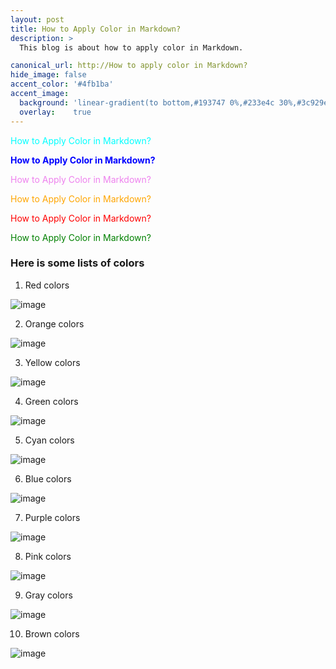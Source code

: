 ```yaml
---
layout: post
title: How to Apply Color in Markdown?
description: >
  This blog is about how to apply color in Markdown.

canonical_url: http://How to apply color in Markdown?
hide_image: false
accent_color: '#4fb1ba'
accent_image:
  background: 'linear-gradient(to bottom,#193747 0%,#233e4c 30%,#3c929e 50%,#d5d5d4 70%,#cdccc8 100%)'
  overlay:    true
---
```


<style>
c { color: cyan }
b { color: blue }
v { color: violet }
i { color: indigo }
o { color: Orange }
a { color: aquamarine }
r { color: Red }
g { color: Green }
</style>

<c>How to Apply Color in Markdown?</c>

<b>How to Apply Color in Markdown?</b>

<v>How to Apply Color in Markdown?</v>

<o>How to Apply Color in Markdown?</o>

<r>How to Apply Color in Markdown?</r>

<g>How to Apply Color in Markdown?</g>


### Here is some lists of colors

1. Red colors

![image](https://user-images.githubusercontent.com/37147511/175799495-97f069b0-adb3-47f3-9e72-7dae296b97c2.png)

2. Orange colors

![image](https://user-images.githubusercontent.com/37147511/175799522-baed059e-966b-419b-852d-5eddff191f07.png)

3. Yellow colors

![image](https://user-images.githubusercontent.com/37147511/175799548-c01a1389-3d08-4067-b922-4a97f1b6b67e.png)

4. Green colors

![image](https://user-images.githubusercontent.com/37147511/175799569-102bdac1-8b8b-4b27-a03c-707f7638ec5f.png)

5. Cyan colors

![image](https://user-images.githubusercontent.com/37147511/175799590-77496160-dffc-4d68-85df-d90ff0a3fbf3.png)

6. Blue colors

![image](https://user-images.githubusercontent.com/37147511/175799609-a97fca29-1d29-4c5e-b3e7-aae6444cef86.png)

7. Purple colors

![image](https://user-images.githubusercontent.com/37147511/175799628-679fefc8-c92b-4c2a-a1bd-ac566a2c8204.png)

8. Pink colors

![image](https://user-images.githubusercontent.com/37147511/175799640-9b6bc642-3f37-41cd-9e5d-efe739da43bd.png)

9. Gray colors

![image](https://user-images.githubusercontent.com/37147511/175799655-5f17adfb-1282-4aad-a500-d7e70927d32a.png)

10. Brown colors

![image](https://user-images.githubusercontent.com/37147511/175799672-3e7f4065-9221-4152-8905-c31663e2e898.png)

